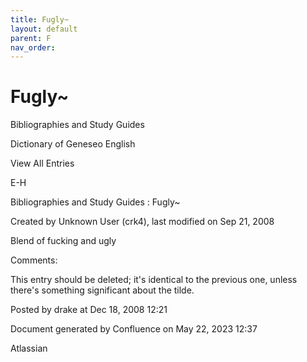 ```yaml
---
title: Fugly~
layout: default
parent: F
nav_order:
---
```


# Fugly~

Bibliographies and Study Guides

Dictionary of Geneseo English

View All Entries

E-H

Bibliographies and Study Guides : Fugly~

Created by  Unknown User (crk4), last modified on Sep 21, 2008

Blend of fucking and ugly

Comments:

This entry should be deleted; it's identical to the previous one, unless there's something significant about the tilde.

Posted by drake at Dec 18, 2008 12:21

Document generated by Confluence on May 22, 2023 12:37

Atlassian
